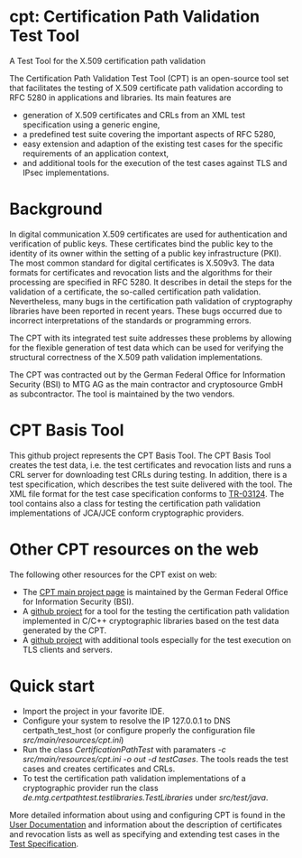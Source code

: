# cpt: Certification Path Validation Test Tool

A Test Tool for the X.509 certification path validation

The Certification Path Validation Test Tool (CPT) is an open-source tool set that facilitates the testing of X.509 certificate path validation according to RFC 5280 in applications and libraries. Its main features are

* generation of X.509 certificates and CRLs from an XML test specification using a generic engine,
* a predefined test suite covering the important aspects of RFC 5280,
* easy extension and adaption of the existing test cases for the specific requirements of an application context,
* and additional tools for the execution of the test cases against TLS and IPsec implementations.

# Background

In digital communication X.509 certificates are used for authentication and verification of public keys. These certificates bind the public key to the identity of its owner within the setting of a public key infrastructure (PKI). The most common standard for digital certificates is X.509v3. The data formats for certificates and revocation lists and the algorithms for their processing are specified in RFC 5280. It describes in detail the steps for the validation of a certificate, the so-called certification path validation. Nevertheless, many bugs in the certification path validation of cryptography libraries have been reported in recent years. These bugs occurred due to incorrect interpretations of the standards or programming errors.

The CPT with its integrated test suite addresses these problems by allowing for the flexible generation of test data which can be used for verifying the structural correctness of the X.509 path validation implementations.

The CPT was contracted out by the German Federal Office for Information Security (BSI) to MTG AG as the main contractor and cryptosource GmbH as subcontractor. The tool is maintained by the two vendors.

# CPT Basis Tool

This github project represents the CPT Basis Tool. The CPT Basis Tool creates the test data, i.e. the test certificates and revocation lists and runs a CRL server for downloading test CRLs during testing. In addition, there is a test specification, which describes the test suite delivered with the tool. The XML file format for the test case specification conforms to [TR-03124](https://www.bsi.bund.de/DE/Publikationen/TechnischeRichtlinien/tr03124/index_htm.html). The tool contains also a class for testing the certification path validation implementations of JCA/JCE conform cryptographic providers.

# Other CPT resources on the web

The following other resources for the CPT exist on web:

* The [CPT main project page](https://www.bsi.bund.de/EN/Topics/OtherTopics/CPT/cpt_node.html) is maintained by the German Federal Office for Information Security (BSI).
* A [github project](https://github.com/mtg-ag/cpt-native-lib-test) for a tool for the testing the certification path validation implemented in C/C++ cryptographic libraries based on the test data generated by the CPT.
* A [github project](https://github.com/mtg-ag/cpt-add-test-tools) with additional tools especially for the test execution on TLS clients and servers.


# Quick start

* Import the project in your favorite IDE. 
* Configure your system to resolve the IP 127.0.0.1 to DNS certpath_test_host (or configure properly the configuration file *src/main/resources/cpt.ini*)
* Run the class *CertificationPathTest* with paramaters *-c src/main/resources/cpt.ini -o out -d testCases*. The tools reads the test cases and creates certificates and CRLs.
* To test the certification path validation implementations of a cryptographic provider run the class *de.mtg.certpathtest.testlibraries.TestLibraries* under *src/test/java*.


More detailed information about  using and configuring CPT is found in the 
[User Documentation](https://www.bsi.bund.de/SharedDocs/Downloads/EN/BSI/CPT/CPT-Test-Tool-User-Documentation.pdf?__blob=publicationFile&v=2) and information about the description of certificates and revocation lists as well as specifying and extending test cases in the [Test Specification](https://www.bsi.bund.de/SharedDocs/Downloads/EN/BSI/CPT/CPT-Test-Tool-Specification.pdf?__blob=publicationFile&v=2).

